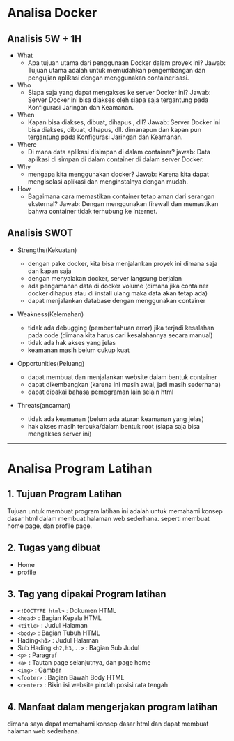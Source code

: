 # Analisa Docker
## Analisis 5W + 1H
- What
    - Apa tujuan utama dari penggunaan Docker dalam proyek ini?
    Jawab: Tujuan utama adalah untuk memudahkan pengembangan dan pengujian aplikasi dengan menggunakan containerisasi.
- Who
    - Siapa saja yang dapat mengakses ke server Docker ini?
    Jawab: Server Docker ini bisa diakses oleh siapa saja tergantung pada Konfigurasi Jaringan dan Keamanan. 
- When
    - Kapan bisa diakses, dibuat, dihapus , dll?
    Jawab: Server Docker ini bisa diakses, dibuat, dihapus, dll. dimanapun dan kapan pun tergantung pada Konfigurasi Jaringan dan Keamanan.
- Where
    - Di mana data aplikasi disimpan di dalam container?
    jawab: Data aplikasi di simpan di dalam container di dalam server Docker.
- Why
    - mengapa kita menggunakan docker?
      Jawab: Karena kita dapat mengisolasi aplikasi dan menginstalnya dengan mudah.
- How
    - Bagaimana cara memastikan container tetap aman dari serangan eksternal?
    Jawab: Dengan menggunakan firewall dan memastikan bahwa container tidak terhubung ke internet.
## Analisis SWOT 
- Strengths(Kekuatan)
    - dengan pake docker, kita bisa menjalankan proyek ini dimana saja dan kapan saja
    - dengan menyalakan docker, server langsung berjalan
    - ada pengamanan data di docker volume (dimana jika container docker dihapus atau di install ulang maka data akan tetap ada)
    - dapat menjalankan database dengan menggunakan container

- Weakness(Kelemahan)
    - tidak ada debugging (pemberitahuan error) jika terjadi kesalahan pada code (dimana kita harus cari kesalahannya secara manual)
    - tidak ada hak akses yang jelas
    - keamanan masih belum cukup kuat

- Opportunities(Peluang)
    - dapat membuat dan menjalankan website dalam bentuk container
    - dapat dikembangkan (karena ini masih awal, jadi masih sederhana)
    - dapat dipakai bahasa pemograman lain selain html

- Threats(ancaman)
    - tidak ada keamanan (belum ada aturan keamanan yang jelas)
    - hak akses masih terbuka/dalam bentuk root (siapa saja bisa mengakses server ini)

---
# Analisa Program Latihan
## 1. Tujuan Program Latihan
Tujuan untuk membuat program latihan ini adalah untuk memahami konsep dasar html dalam membuat halaman web sederhana. seperti membuat home page, dan profile page. 
## 2. Tugas yang dibuat
- Home
- profile
## 3. Tag yang dipakai Program latihan
- `<!DOCTYPE html>` : Dokumen HTML
- `<head>` : Bagian Kepala HTML
- `<title>` : Judul Halaman
- `<body>` : Bagian Tubuh HTML
- Hading`<h1>` : Judul Halaman
- Sub Hading `<h2,h3,..>` : Bagian Sub Judul
- `<p>` : Paragraf
- `<a>` : Tautan page selanjutnya, dan page home
- `<img>` : Gambar
- `<footer>` : Bagian Bawah Body HTML
- `<center>` : Bikin isi website pindah posisi rata tengah
## 4. Manfaat dalam mengerjakan program latihan
dimana saya dapat memahami konsep dasar html dan dapat membuat halaman web sederhana.

